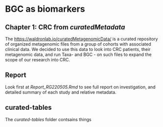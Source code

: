 # BGC as biomarkers

## Chapter 1: CRC from _curatedMetadata_
The https://waldronlab.io/curatedMetagenomicData/ is a curated repository of organized metagenomic files from a group of cohorts with associated clinical data. We decided to use this data to look into CRC patients, their metagenomic data, and run Taxa- and BGC - on such files to expand the scope of our research into CRC.

## Report
Look first at _Report_RG220505.Rmd_ to see full report on investigation, and detailed summary of each study and relative metadata. 

## curated-tables
The _curated-tables_ folder contsains things